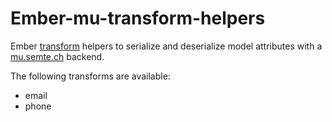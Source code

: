# Ember-mu-transform-helpers

Ember [transform](http://emberjs.com/api/data/classes/DS.Transform.html) helpers to serialize and deserialize model attributes with a [mu.semte.ch](https://mu.semte.ch) backend.

The following transforms are available:
* email
* phone
